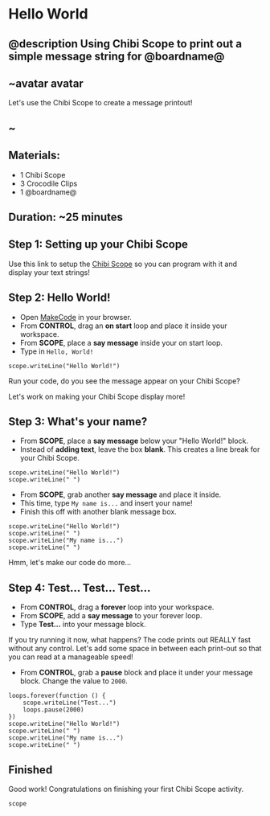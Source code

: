 # Hello World 
## @description Using Chibi Scope to print out a simple message string for @boardname@ 

## ~avatar avatar 
Let's use the Chibi Scope to create a message printout! 
## ~

## Materials: 
* 1 Chibi Scope 
* 3 Crocodile Clips 
* 1 @boardname@ 

## Duration: ~25 minutes 

## Step 1: Setting up your Chibi Scope

Use this link to setup the [Chibi Scope](/scope-setup) so you can program with it and display your text strings!

## Step 2: Hello World!  

* Open [MakeCode](@homeurl@) in your browser.
* From **CONTROL**, drag an **on start** loop and place it inside your workspace. 
* From **SCOPE**, place a **say message** inside your on start loop. 
* Type in `Hello, World!` 

```blocks
scope.writeLine("Hello World!")
```
Run your code, do you see the message appear on your Chibi Scope? 

Let's work on making your Chibi Scope display more! 

## Step 3: What's your name?

* From **SCOPE**, place a **say message** below your "Hello World!" block. 
* Instead of **adding text**, leave the box **blank**. This creates a line break for your Chibi Scope. 

```blocks
scope.writeLine("Hello World!")
scope.writeLine(" ")
``` 

* From **SCOPE**, grab another **say message** and place it inside. 
* This time, type `My name is...` and insert your name! 
* Finish this off with another blank message box. 

```blocks 
scope.writeLine("Hello World!")
scope.writeLine(" ")
scope.writeLine("My name is...")
scope.writeLine(" ")
``` 

Hmm, let's make our code do more...

## Step 4: Test... Test... Test...

* From **CONTROL**, drag a **forever** loop into your workspace. 
* From **SCOPE**, add a **say message** to your forever loop. 
* Type **Test...** into your message block. 

If you try running it now, what happens? The code prints out REALLY fast without any control. Let's add some space in between each print-out so that you can read at a manageable speed! 

* From **CONTROL**, grab a **pause** block and place it under your message block. Change the value to ``2000``. 

```blocks 
loops.forever(function () {
    scope.writeLine("Test...")
    loops.pause(2000)
})
scope.writeLine("Hello World!")
scope.writeLine(" ")
scope.writeLine("My name is...")
scope.writeLine(" ")
``` 

## Finished

Good work! Congratulations on finishing your first Chibi Scope activity. 


```package
scope
```